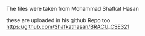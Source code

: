 The files were taken from Mohammad Shafkat Hasan

these are uploaded in his github Repo too https://github.com/Shafkathasan/BRACU_CSE321
